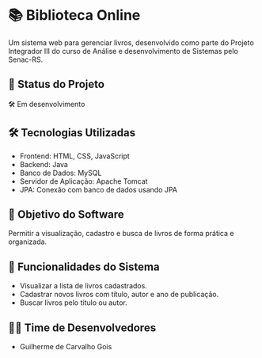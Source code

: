 # 📚 Biblioteca Online
Um sistema web para gerenciar livros, desenvolvido como parte do Projeto Integrador III do curso de Análise e desenvolvimento de Sistemas pelo Senac-RS.

## 🚀 Status do Projeto
🛠️ Em desenvolvimento

## 🛠️ Tecnologias Utilizadas
- Frontend: HTML, CSS, JavaScript
- Backend: Java
- Banco de Dados: MySQL
- Servidor de Aplicação: Apache Tomcat
- JPA: Conexão com banco de dados usando JPA

## 🎯 Objetivo do Software
Permitir a visualização, cadastro e busca de livros de forma prática e organizada.

## 📝 Funcionalidades do Sistema
- Visualizar a lista de livros cadastrados.
- Cadastrar novos livros com título, autor e ano de publicação.
- Buscar livros pelo título ou autor.

## 👨‍💻 Time de Desenvolvedores
- Guilherme de Carvalho Gois
